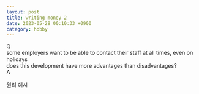 ```yaml
---
layout: post
title: writing money 2
date: 2023-05-28 00:10:33 +0900
category: hobby
---
```

Q
<br/>
some employers want to be able to contact their staff at all times, even on holidays
<br/>
does this development have more advantages than disadvantages?
<br/>
A
<br/>

원리 
예시

